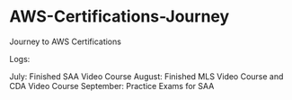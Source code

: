 # AWS-Certifications-Journey
Journey to AWS Certifications

Logs:

July: Finished SAA Video Course
August: Finished MLS Video Course and CDA Video Course
September: Practice Exams for SAA
